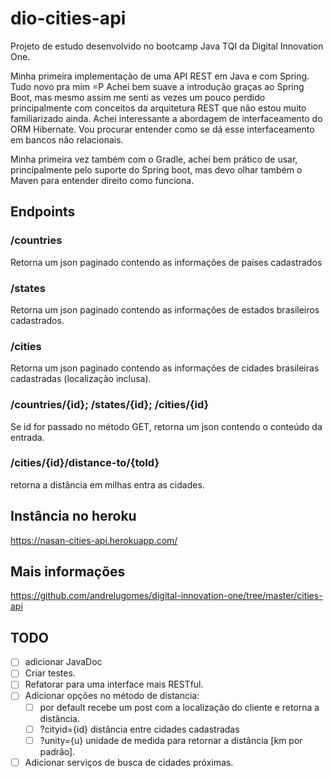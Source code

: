# dio-cities-api
Projeto de estudo desenvolvido no bootcamp Java TQI da Digital Innovation One.

Minha primeira implementação de uma API REST em Java e com Spring. Tudo novo pra mim =P
Achei bem suave a introdução graças ao Spring Boot, mas mesmo assim me senti as vezes um
pouco perdido principalmente com conceitos da arquitetura REST que não estou muito 
familiarizado ainda. Achei interessante a abordagem de interfaceamento do ORM Hibernate.
Vou procurar entender como se dá esse interfaceamento em bancos não relacionais.

Minha primeira vez também com o Gradle, achei bem prático de usar, principalmente pelo
suporte do Spring boot, mas devo olhar também o Maven para entender direito como funciona.

## Endpoints
### /countries
Retorna um json paginado contendo as informações de países cadastrados
### /states
Retorna um json paginado contendo as informações de estados brasileiros cadastrados.
### /cities
Retorna um json paginado contendo as informações de cidades brasileiras cadastradas (localização inclusa).

### /countries/{id}; /states/{id}; /cities/{id}
Se id for passado no método GET, retorna um json contendo o conteúdo da entrada.

### /cities/{id}/distance-to/{toId}
retorna a distância em milhas entra as cidades.

## Instância no heroku
https://nasan-cities-api.herokuapp.com/

## Mais informações
https://github.com/andrelugomes/digital-innovation-one/tree/master/cities-api

## TODO
 - [ ] adicionar JavaDoc
 - [ ] Criar testes.
 - [ ] Refatorar para uma interface mais RESTful.
 - [ ] Adicionar opções no método de distancia:
   - [ ] por default recebe um post com a localização do cliente e retorna a distância.
   - [ ] ?cityid={id} distância entre cidades cadastradas
   - [ ] ?unity={u} unidade de medida para retornar a distância [km por padrão].
 - [ ] Adicionar serviços de busca de cidades próximas.
